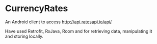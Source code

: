 # CurrencyRates
An Android client to access http://api.ratesapi.io/api/

Have used Retrofit, RxJava, Room and  for retrieving data, manipulating it and storing locally.




